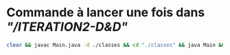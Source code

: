 # Commande à lancer une fois dans _"/ITERATION2-D&D"_

```sh
clear && javac Main.java -d ./classes && cd "./classes" && java Main && cd ".."
```
